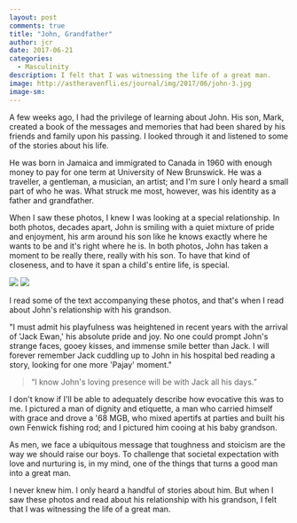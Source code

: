 ```yaml
---
layout: post
comments: true
title: "John, Grandfather"
author: jcr
date: 2017-06-21
categories:
  - Masculinity
description: I felt that I was witnessing the life of a great man.
image: http://astheravenfli.es/journal/img/2017/06/john-3.jpg
image-sm:
---
```


A few weeks ago, I had the privilege of learning about John. His son, Mark, created a book of the messages and memories that had been shared by his friends and family upon his passing. I looked through it and listened to some of the stories about his life.

He was born in Jamaica and immigrated to Canada in 1960 with enough money to pay for one term at University of New Brunswick. He was a traveller, a gentleman, a musician, an artist; and I'm sure I only heard a small part of who he was. What struck me most, however, was his identity as a father and grandfather.

When I saw these photos, I knew I was looking at a special relationship. In both photos, decades apart, John is smiling with a quiet mixture of pride and enjoyment, his arm around his son like he knows exactly where he wants to be and it's right where he is. In both photos, John has taken a moment to be really there, really with his son. To have that kind of closeness, and to have it span a child's entire life, is special.

<img src="http://astheravenfli.es/journal/img/2017/06/john-2.jpg">

<img src="http://astheravenfli.es/journal/img/2017/06/john-3.jpg">

I read some of the text accompanying these photos, and that's when I read about John's relationship with his grandson.

"I must admit his playfulness was heightened in recent years with the arrival of 'Jack Ewan,' his absolute pride and joy. No one could prompt John's strange faces, gooey kisses, and immense smile better than Jack. I will forever remember Jack cuddling up to John in his hospital bed reading a story, looking for one more 'Pajay' moment."

<blockquote>&ldquo;I know John's loving presence will be with Jack all his days.&rdquo;</blockquote>

I don't know if I'll be able to adequately describe how evocative this was to me. I pictured a man of dignity and etiquette, a man who carried himself with grace and drove a '68 MGB, who mixed apertifs at parties and built his own Fenwick fishing rod; and I pictured him cooing at his baby grandson.

As men, we face a ubiquitous message that toughness and stoicism are the way we should raise our boys. To challenge that societal expectation with love and nurturing is, in my mind, one of the things that turns a good man into a great man. 

I never knew him. I only heard a handful of stories about him. But when I saw these photos and read about his relationship with his grandson, I felt that I was witnessing the life of a great man.